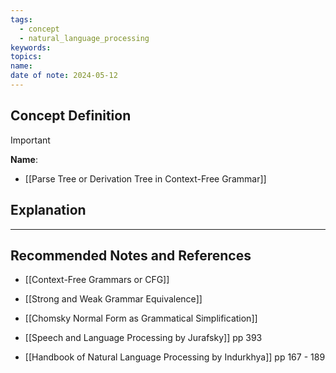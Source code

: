 ```yaml
---
tags:
  - concept
  - natural_language_processing
keywords: 
topics: 
name: 
date of note: 2024-05-12
---
```


## Concept Definition

>[!important]
>**Name**: 


- [[Parse Tree or Derivation Tree in Context-Free Grammar]]

## Explanation





-----------
##  Recommended Notes and References


- [[Context-Free Grammars or CFG]]
- [[Strong and Weak Grammar Equivalence]]
- [[Chomsky Normal Form as Grammatical Simplification]]


- [[Speech and Language Processing by Jurafsky]]  pp 393
- [[Handbook of Natural Language Processing by Indurkhya]] pp 167 - 189